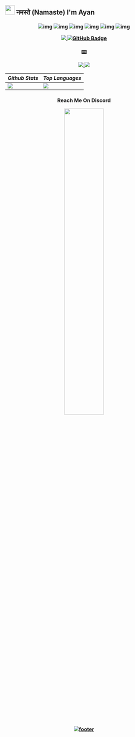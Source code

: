 <h2><img src="https://cdn.discordapp.com/attachments/1057664090429997156/1194052989976072254/namaste.png?ex=65aef381&is=659c7e81&hm=eba8778c93ddbf3988850589231e72015f929f97e38734ec6680734ff35a0d26" width="30"/> नमस्ते (Namaste) I'm Ayan <img 

</em></p>


<h3 align="center">




 

![img](https://custom-icon-badges.herokuapp.com/badge/Repo-blue.svg?logo=repo)
![img](https://custom-icon-badges.herokuapp.com/badge/Star-yellow.svg?logo=star)
![img](https://custom-icon-badges.herokuapp.com/badge/Issue-red.svg?logo=issue)
![img](https://custom-icon-badges.herokuapp.com/badge/Fork-orange.svg?logo=fork)
![img](https://custom-icon-badges.herokuapp.com/badge/Commit-green.svg?logo=commit)
![img](https://custom-icon-badges.herokuapp.com/badge/Pull%20Request-purple.svg?logo=pr)



  <a href="https://github.com/ItzAyaN69/github-profile-views-counter">
    <img src="https://komarev.com/ghpvc/?username=ItzAyaN69">
</a>
<a href="https://github.com/ItzAyaN69?tab=followers"><img src="https://img.shields.io/github/followers/ItzAyaN69?label=Followers&style=social" alt="GitHub Badge"></a>
  </h3>
  



<h3 align="center">
  ⌨️
  </p>
    <a href="https://www.python.org/" target="_blank"> <img src="https://img.icons8.com/color/48/000000/python--v1.png"/> </a>
    <a href="https://www.javascript.com/" target="_blank"> <img src="https://img.icons8.com/color/48/000000/javascript--v1.png"/> </a>



<div align="center">
	
  | _**Github Stats**_ | _**Top Languages**_ |
  | ----------- | ------------- |
  | <img src="https://github-readme-stats.vercel.app/api?username=ItzAyaN69&show_icons=true&theme=dark"/> | <img src="https://github-readme-stats.vercel.app/api/top-langs/?username=ItzAyaN69&layout=compact&theme=dark"/> |


</div>
<h3 align="center">
Reach Me On Discord
</p>
<a href="https://discord.gg/mlontop" target="_blank">
	<img width="50%" align="center" src="https://lanyard.cnrad.dev/api/1081263937846263869?bg=1f1f1f&borderRadius=5px&theme=:theme&showDisplayName=true">
</p>
 <div>

![footer](https://i.ibb.co/9yvsZhZ/Hindustan.png)


